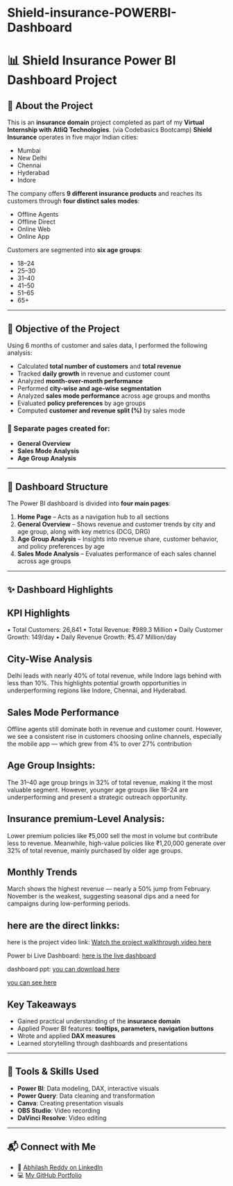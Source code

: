 # Shield-insurance-POWERBI-Dashboard
# 📊 Shield Insurance Power BI Dashboard Project

## 🏢 About the Project

This is an **insurance domain** project completed as part of my **Virtual Internship with AtliQ Technologies**. (via Codebasics Bootcamp)
**Shield Insurance** operates in five major Indian cities:  
- Mumbai  
- New Delhi  
- Chennai  
- Hyderabad  
- Indore  

The company offers **9 different insurance products** and reaches its customers through **four distinct sales modes**:
- Offline Agents  
- Offline Direct  
- Online Web  
- Online App  

Customers are segmented into **six age groups**:
- 18–24  
- 25–30  
- 31–40  
- 41–50  
- 51–65  
- 65+  

---

## 🎯 Objective of the Project

Using 6 months of customer and sales data, I performed the following analysis:

- Calculated **total number of customers** and **total revenue**
- Tracked **daily growth** in revenue and customer count
- Analyzed **month-over-month performance**
- Performed **city-wise and age-wise segmentation**
- Analyzed **sales mode performance** across age groups and months
- Evaluated **policy preferences** by age groups
- Computed **customer and revenue split (%)** by sales mode

### 🧾 Separate pages created for:
- **General Overview**  
- **Sales Mode Analysis**  
- **Age Group Analysis**

---

## 🧭 Dashboard Structure

The Power BI dashboard is divided into **four main pages**:

1. **Home Page** – Acts as a navigation hub to all sections  
2. **General Overview** – Shows revenue and customer trends by city and age group, along with key metrics (DCG, DRG)  
3. **Age Group Analysis** – Insights into revenue share, customer behavior, and policy preferences by age  
4. **Sales Mode Analysis** – Evaluates performance of each sales channel across age groups

---

## ✨ Dashboard Highlights
##  KPI Highlights 
•	Total Customers: 26,841
•	Total Revenue: ₹989.3 Million
•	Daily Customer Growth: 149/day
•	Daily Revenue Growth: ₹5.47 Million/day
 
##  City-Wise Analysis
Delhi leads with nearly 40% of total revenue, while Indore lags behind with less than 10%. 
This highlights potential growth opportunities in underperforming regions like Indore, Chennai, and Hyderabad.

 
## Sales Mode Performance
Offline agents still dominate both in revenue and customer count.
However, we see a consistent rise in customers choosing online channels, especially the mobile app — which grew from 4% to over 27% contribution

  
 ## Age Group Insights:
The 31–40 age group brings in 32% of total revenue, making it the most valuable segment. 
However, younger age groups like 18–24 are underperforming and present a strategic outreach opportunity. 
 

## Insurance premium-Level Analysis:
Lower premium policies like ₹5,000 sell the most in volume but contribute less to revenue. 
Meanwhile, high-value policies like ₹1,20,000 generate over 32% of total revenue, mainly purchased by older age groups.

 
 
## Monthly Trends
March shows the highest revenue — nearly a 50% jump from February.
November is the weakest, 
suggesting seasonal dips and a need for campaigns during low-performing periods.


## here are the direct linkks:
here is the project video link:
[Watch the project walkthrough video here](https://drive.google.com/file/d/1g89GKRHW_FxkLB9_Y96s3kxY2OIAYps7/view?usp=sharing)

 Power bi Live Dashboard:
[here is the live dashboard]( https://app.powerbi.com/reportEmbed?reportId=f34fd375-f3a9-4400-bd41-e3648990c9b5&autoAuth=true&ctid=21fa5699-6352-41be-9b5a-bc11ff019db4)

dashboard ppt:
[you can download here](https://github.com/AnuguAbhilashreddy/Shield-insurance-POWERBI-Dashboard/blob/main/shield%20insurace%20powerbi%20dashboard%20ppt.pptx)

[you can see here](https://github.com/AnuguAbhilashreddy/Shield-insurance-POWERBI-Dashboard/blob/main/shiled%20insurance%20power%20bi%20dasboard%20ppt%20pdf.pdf)

## Key Takeaways
- Gained practical understanding of the **insurance domain**
- Applied Power BI features: **tooltips, parameters, navigation buttons**
- Wrote and applied **DAX measures** 
- Learned storytelling through dashboards and presentations

---

## 🧠 Tools & Skills Used

- **Power BI**: Data modeling, DAX, interactive visuals  
- **Power Query**: Data cleaning and transformation  
- **Canva**: Creating presentation visuals  
- **OBS Studio**: Video recording  
- **DaVinci Resolve**: Video editing

---

## 📬 Connect with Me

- 🔗 [Abhilash Reddy on LinkedIn](https://www.linkedin.com/in/abhilashreddyanugu)
- 💻 [My GitHub Portfolio](https://github.com/AnuguAbhilashreddy)
